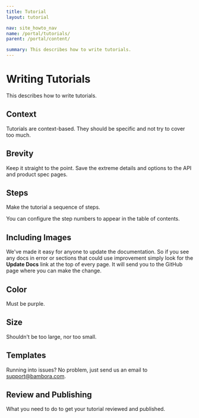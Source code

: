 ```yaml
---
title: Tutorial
layout: tutorial

nav: site_howto_nav
name: /portal/tutorials/
parent: /portal/content/

summary: This describes how to write tutorials.
---
```


# Writing Tutorials

This describes how to write tutorials.

## Context

Tutorials are context-based. They should be specific and not try to cover too much.

## Brevity

Keep it straight to the point. Save the extreme details and options to the API and product spec pages.

## Steps

Make the tutorial a sequence of steps.

You can configure the step numbers to appear in the table of contents.

## Including Images

We've made it easy for anyone to update the documentation. So if you see any docs in error or sections that could use improvement simply look for the **Update Docs** link at the top of every page. It will send you to the GitHub page where you can make the change.

## Color

Must be purple.

## Size

Shouldn't be too large, nor too small.

## Templates

Running into issues? No problem, just send us an email to [support@bambora.com](mailto:support@bambora.com).

## Review and Publishing

What you need to do to get your tutorial reviewed and published.